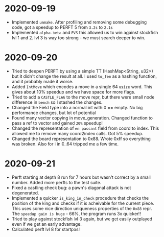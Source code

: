 # 2020-09-19

- Implemented `unmake`. After profiling and removing some debugging code, got a speedup to PERFT 5 from `3.2s` to `2.1s`
- Implemented `alpha-beta` and `PVS` this allowed us to win against stockfish lvl 1 and 2. lvl 3 is way too strong - we must
search deeper to win.

# 2020-09-20

- Tried to deepen PERFT by using a simple TT (HashMap<String, u32>) but it didn't change the result at all. I used `to_fen` as a hashing function, and it probably made it worse.
- Added `IntMove` which encodes a move in a single 64 `usize` word. This gives about 10% speedup and we have space for more flags.
- Tried to add a `CASTLE_FLAG` to the move repr, but there were small node difference in `bench` so I stashed the changes.
- Changed the Field type into a normal int with 0 == empty. No big performance changes, but lot of potential
- Found many vector copying in move_generation. Changed function to pass a ref to vector and gained `20%` speedup!
- Changed the representation of `en passant` field from coord to index. This allowed me to remove many coord2index calls. Got 5% speedup.
- Changed the board representation to 0x88. Wrote 0xff so everything was broken. Also for i in 0..64 tripped me a few time.

# 2020-09-21

- Perft starting at depth 8 run for 7 hours but wasn't correct by a small number. Added more perfts to the test suite.
- Fixed a castling check bug: a pawn's diagonal attack is not degenerated.
- Implemented a quicker `is_king_in_check` procedure that checks the position of the king and checks if it is acheivable for the current piece. This uses some nice direction uniqueness properties of the `0x88` repr. The `speedup gain is huge` - 66%, the program runs 3x quicker!!
- Tried to play against stockfish lvl 3 again, but we get easily outplayed even if we get an early advantage.
- Calculated perft lvl 8 for startpos!